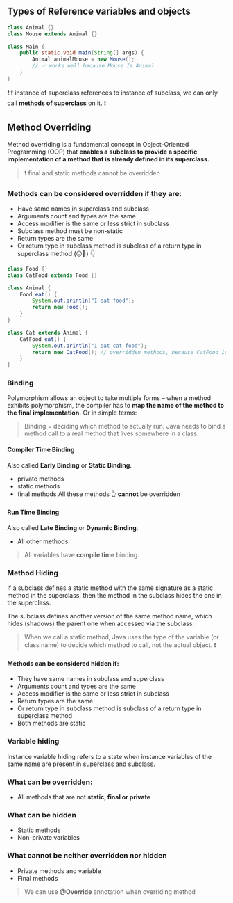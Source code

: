 ## Types of Reference variables and objects

```java
class Animal {}
class Mouse extends Animal {}

class Main {
    public static void main(String[] args) {
        Animal animalMouse = new Mouse(); 
        // ✅ works well because Mouse Is Animal
    }
}
```

❗️If instance of superclass references to instance of subclass, we can only call **methods of superclass** on it. ❗️

## Method Overriding
Method overriding is a fundamental concept in Object-Oriented Programming (OOP) that **enables a subclass to provide a specific implementation of a method that is already defined in its superclass.**
> ❗️ final and static methods cannot be overridden

### Methods can be considered overridden if they are:
- Have same names in superclass and subclass
- Arguments count and types are the same
- Access modifier is the same or less strict in subclass
- Subclass method must be non-static
- Return types are the same
- Or return type in subclass method is subclass of a return type in superclass method (😑🤔) 👇

```java
class Food {}
class CatFood extends Food {}

class Animal {
    Food eat() {
        System.out.println("I eat food");
        return new Food();
    }
}

class Cat extends Animal {
    CatFood eat() {
        System.out.println("I eat cat food");
        return new CatFood(); // overridden methods, because CatFood is a subclass of Food 
    }
}
```


### Binding
Polymorphism allows an object to take multiple forms – when a method exhibits polymorphism, the compiler has to **map the name of the method to the final implementation.**
Or in simple terms:
> Binding = deciding which method to actually run.
> Java needs to bind a method call to a real method that lives somewhere in a class.

#### Compiler Time Binding
Also called **Early Binding** or **Static Binding**.
- private methods
- static methods
- final methods
All these methods 👆 **cannot** be overridden 

#### Run Time Binding
Also called **Late Binding** or **Dynamic Binding**.
- All other methods
> All variables have **compile time** binding.

### Method Hiding
If a subclass defines a static method with the same signature as a static method in the superclass, then the method in the subclass hides the one in the superclass.

The subclass defines another version of the same method name, which hides (shadows) the parent one when accessed via the subclass.

> When we call a static method, Java uses the type of the variable (or class name) to decide which method to call, not the actual object. ❗️

#### Methods can be considered hidden if:
- They have same names in subclass and superclass
- Arguments count and types are the same
- Access modifier is the same or less strict in subclass
- Return types are the same
- Or return type in subclass method is subclass of a return type in superclass method
- Both methods are static

### Variable hiding
Instance variable hiding refers to a state when instance variables of the same name are present in superclass and subclass.


### What can be overridden:
- All methods that are not **static, final or private**

### What can be hidden
- Static methods
- Non-private variables

### What cannot be neither overridden nor hidden
- Private methods and variable
- Final methods

> We can use **@Override** annotation when overriding method